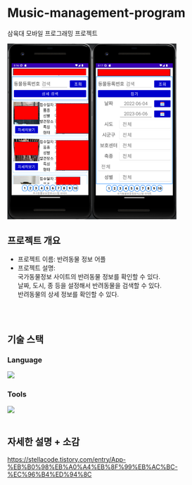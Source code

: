 # Music-management-program
삼육대 모바일 프로그래밍 프로젝트

<img src="docs/사진/메인화면2.png" style="height:400px"/> 
<br/>

## 프로젝트 개요
- 프로젝트 이름: 반려동물 정보 어플
- 프로젝트 설명: <br/>
국가동물정보 사이트의 반려동물 정보를 확인할 수 있다.<br/>
날짜, 도시, 종 등을 설정해서 반려동물을 검색할 수 있다.<br/>
반려동물의 상세 정보를 확인할 수 있다.

<br/>
<br/>

## 기술 스택
### Language
<img src="https://img.shields.io/badge/Java-ED8B00?style=for-the-badge&logo=openjdk&logoColor=white"/>

### Tools
<img src="https://img.shields.io/badge/Android_Studio-3DDC84?style=for-the-badge&logo=android-studio&logoColor=white"/> 

<br/>
<br/>

## 자세한 설명 + 소감
https://stellacode.tistory.com/entry/App-%EB%B0%98%EB%A0%A4%EB%8F%99%EB%AC%BC-%EC%96%B4%ED%94%8C

